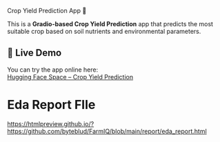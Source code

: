 Crop Yield Prediction App 🌾

This is a **Gradio-based Crop Yield Prediction** app that predicts the most suitable crop based on soil nutrients and environmental parameters.  

## 🔗 Live Demo
You can try the app online here:  
[Hugging Face Space – Crop Yield Prediction](https://huggingface.co/spaces/Love2017/Crop_Yield_Prediction)

# Eda Report FIle 
https://htmlpreview.github.io/?https://github.com/byteblud/FarmIQ/blob/main/report/eda_report.html
